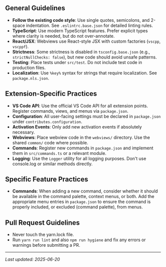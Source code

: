 ## General Guidelines
- **Follow the existing code style**: Use single quotes, semicolons, and 2-space indentation. See `.eslintrc.base.json` for detailed linting rules.
- **TypeScript**: Use modern TypeScript features. Prefer explicit types where clarity is needed, but do not over-annotate.
- **React/JSX**: Webviews use React-style JSX with custom factories (`vscpp`, `vscppf`).
- **Strictness**: Some strictness is disabled in `tsconfig.base.json` (e.g., `strictNullChecks: false`), but new code should avoid unsafe patterns.
- **Testing**: Place tests under `src/test`. Do not include test code in production files.
- **Localization**: Use `%key%` syntax for strings that require localization. See `package.nls.json`.

## Extension-Specific Practices
- **VS Code API**: Use the official VS Code API for all extension points. Register commands, views, and menus via `package.json`.
- **Configuration**: All user-facing settings must be declared in `package.json` under `contributes.configuration`.
- **Activation Events**: Only add new activation events if absolutely necessary.
- **Webviews**: Place webview code in the `webviews/` directory. Use the shared `common/` code where possible.
- **Commands**: Register new commands in `package.json` and implement them in `src/commands.ts` or a relevant module.
- **Logging**: Use the `Logger` utility for all logging purposes. Don't use console.log or similar methods directly.

## Specific Feature Practices
- **Commands**: When adding a new command, consider whether it should be available in the command palette, context menus, or both. Add the appropriate menu entries in `package.json` to ensure the command is properly included, or excluded (command palette), from menus.

## Pull Request Guidelines
- Never touch the yarn.lock file.
- Run `yarn run lint` and also `npm run hygiene` and fix any errors or warnings before submitting a PR.

---
_Last updated: 2025-06-20_
